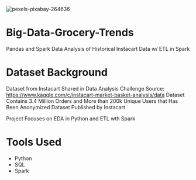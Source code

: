 ![pexels-pixabay-264636](https://user-images.githubusercontent.com/100870737/185775570-0508fa24-a13f-412d-9288-72c420218f0a.jpg)

# Big-Data-Grocery-Trends
Pandas and Spark Data Analysis of Historical Instacart Data w/ ETL in Spark
# **Dataset Background**
 Dataset from Instacart Shared in Data Analysis Challenge
 Source: https://www.kaggle.com/c/instacart-market-basket-analysis/data
 Dataset Contains 3.4 Million Orders and More than 200k Unique Users that Has Been Anonymized
 Dataset Published by Instacart
 
 Project Focuses on EDA in Python and ETL wth Spark

# **Tools Used**
* Python
* SQL
* Spark
